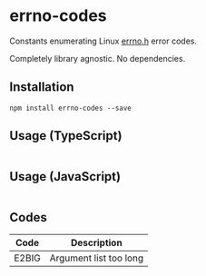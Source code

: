 # errno-codes

Constants enumerating Linux [errno.h](http://man7.org/linux/man-pages/man3/errno.3.html) error codes.

Completely library agnostic. No dependencies.

## Installation

```console
npm install errno-codes --save
```

## Usage (TypeScript)

```typescript
```

## Usage (JavaScript)

```typescript
```

## Codes

Code                                | Description            |
------------------------------------|------------------------|
E2BIG                               | Argument list too long |
